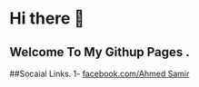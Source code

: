<!--h1-->
# Hi there 👋
<!--h2-->
## Welcome To My Githup Pages .
##Socaial Links.
1- [facebook.com/Ahmed Samir](https://www.facebook.com/anaaslan.wadmasry.7)
<!--
**AhmedSamirElsayed/AhmedSamirElsayed** is a ✨ _special_ ✨ repository because its `README.md` (this file) appears on your GitHub profile.

Here are some ideas to get you started:

- 🔭 I’m currently working on ...
- 🌱 I’m currently learning ...
- 👯 I’m looking to collaborate on ...
- 🤔 I’m looking for help with ...
- 💬 Ask me about ...
- 📫 How to reach me: ...
- 😄 Pronouns: ...
- ⚡ Fun fact: ...
-->
